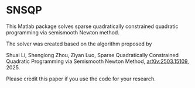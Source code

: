 # SNSQP

This Matlab package solves sparse quadratically constrained quadratic programming via semismooth Newton method.

The solver was created based on the algorithm proposed by

Shuai Li, Shenglong Zhou, Ziyan Luo, Sparse Quadratically Constrained Quadratic Programming via Semismooth Newton Method, [arXiv:2503.15109](https://arxiv.org/abs/2503.15109), 2025.

Please credit this paper if you use the code for your research.
